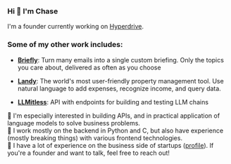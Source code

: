 ### Hi 👋 I'm Chase

I'm a founder currently working on [Hyperdrive](https://www.usehyperdrive.com). 

### Some of my other work includes:

* **[Briefly](https://www.getbrief.ing)**: Turn many emails into a single custom briefing. Only the topics you care about, delivered as often as you choose

* **[Landy](https://www.uselandy.com)**: The world's most user-friendly property management tool. Use natural language to add expenses, recognize income, and query data.

* **[LLMitless](https://github.com/cvansteenburg/LLMitless)**: API with endpoints for building and testing LLM chains

🧪 I'm especially interested in building APIs, and in practical application of language models to solve business problems.<br>
🐍 I work mostly on the backend in Python and C, but also have experience (mostly breaking things) with various frontend technologies.<br>
💼 I have a lot of experience on the business side of startups ([profile](linkedin.com/in/cvansteenburg)). If you're a founder and want to talk, feel free to reach out!
